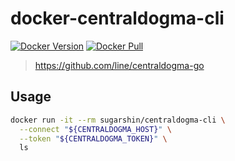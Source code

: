 # docker-centraldogma-cli

[![Docker Version](https://img.shields.io/docker/v/sugarshin/centraldogma-cli)](https://hub.docker.com/r/sugarshin/centraldogma-cli)
[![Docker Pull](https://img.shields.io/docker/pulls/sugarshin/centraldogma-cli)](https://hub.docker.com/r/sugarshin/centraldogma-cli)

> https://github.com/line/centraldogma-go

## Usage

```sh
docker run -it --rm sugarshin/centraldogma-cli \
  --connect "${CENTRALDOGMA_HOST}" \
  --token "${CENTRALDOGMA_TOKEN}" \
  ls
```

